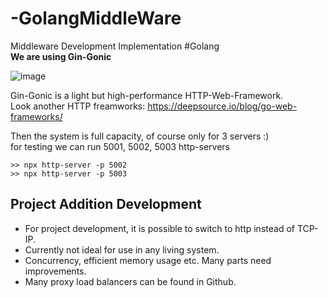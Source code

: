 # -GolangMiddleWare
Middleware Development Implementation #Golang
<br> <b> We are using Gin-Gonic </b>

![image](https://user-images.githubusercontent.com/40759486/187882367-5535fa4d-74b6-41d2-aada-b3876b698b67.png)



Gin-Gonic is a light but high-performance HTTP-Web-Framework.<br> Look another HTTP freamworks: https://deepsource.io/blog/go-web-frameworks/



Then the system is full capacity, of course only for 3 servers :) 
<br>
for testing we can run 5001, 5002, 5003 http-servers
```
>> npx http-server -p 5002
>> npx http-server -p 5003
```

## Project Addition Development
- For project development, it is possible to switch to http instead of TCP-IP.
- Currently not ideal for use in any living system.
- Concurrency, efficient memory usage etc. Many parts need improvements.
- Many proxy load balancers can be found in Github.



